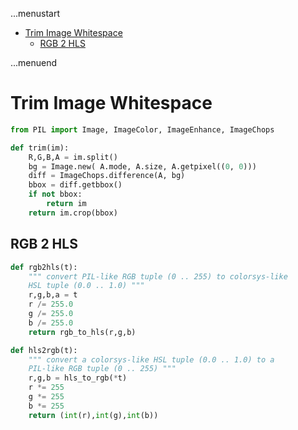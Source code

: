 ...menustart

 - [Trim Image Whitespace](#044b8396fbd6ae9de3416b0b6ac5322a)
     - [RGB 2 HLS](#e347469f9fd55367a3a83c5761256a2c)

...menuend


<h2 id="044b8396fbd6ae9de3416b0b6ac5322a"></h2>

# Trim Image Whitespace

```python
from PIL import Image, ImageColor, ImageEnhance, ImageChops

def trim(im):
    R,G,B,A = im.split()
    bg = Image.new( A.mode, A.size, A.getpixel((0, 0)))
    diff = ImageChops.difference(A, bg)
    bbox = diff.getbbox()
    if not bbox:
        return im
    return im.crop(bbox)
```

<h2 id="e347469f9fd55367a3a83c5761256a2c"></h2>

## RGB 2 HLS

```python
def rgb2hls(t):
    """ convert PIL-like RGB tuple (0 .. 255) to colorsys-like
    HSL tuple (0.0 .. 1.0) """
    r,g,b,a = t
    r /= 255.0
    g /= 255.0
    b /= 255.0
    return rgb_to_hls(r,g,b)

def hls2rgb(t):
    """ convert a colorsys-like HSL tuple (0.0 .. 1.0) to a
    PIL-like RGB tuple (0 .. 255) """
    r,g,b = hls_to_rgb(*t)
    r *= 255
    g *= 255
    b *= 255
    return (int(r),int(g),int(b))
```
